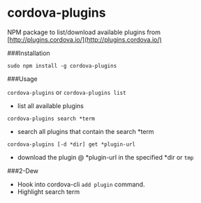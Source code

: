 cordova-plugins
===============

NPM package to list/download available plugins from [http://plugins.cordova.io/](http://plugins.cordova.io/)

###Installation

`sudo npm install -g cordova-plugins`

###Usage

`cordova-plugins` or `cordova-plugins list`

- list all available plugins

`cordova-plugins search *term`

- search all plugins that contain the search *term

`cordova-plugins [-d *dir] get *plugin-url`

- download the plugin @ \*plugin-url in the specified \*dir or `tmp`


###2-Dew

- Hook into cordova-cli `add plugin` command.
- Highlight search term


